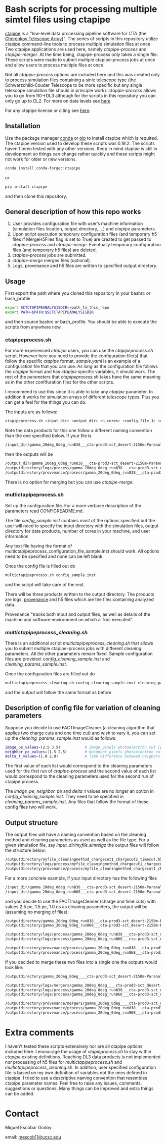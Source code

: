 # Bash scripts for processing multiple simtel files using ctapipe

[ctapipe](https://ctapipe.readthedocs.io/en/stable/index.html) is a "low-level data processing pipeline software for CTA (the [Cherenkov Telescope Array](https://www.cta-observatory.org/))". The series of scripts in this repository utilize ctapipe command-line tools to process multiple simulation files at once. Two ctapipe applications are used here, namely *ctapipe-procees* and *ctapipe-merger*. At the time being, ctapipe-process only takes a single file. These scripts were made to submit multiple ctapipe-process jobs at once and allow users to process multiple files at once. 

Not all *ctapipe-process* options are included here and this was created only to process simulation files containing a sinle telescope type (the Schwarzchild-Couder Telescope to be more specific but any single telescope simulation file should in principle work). *ctapipe-process* allows you to go from R0->DL3 although for the scripts in this repository you can only go up to DL2. For more on data levels see [here](https://ctapipe.readthedocs.io/en/stable/api/ctapipe.io.DataLevel.html) 

For any ctapipe license or citing see [here](https://github.com/cta-observatory/ctapipe).

## Installation

Use the package manager [conda](https://docs.conda.io/projects/conda/en/stable/) or [pip](https://pip.pypa.io/en/stable/) to install ctapipe which is required.
The ctapipe version used to develop these scripts was 0.19.2. The scripts haven't been tested with any other versions. Keep in mind ctapipe is still in development so things can change rather quickly and these scripts might not work for older or new versions.

```bash
conda install conda-forge::ctapipe 
```
or
```bash
pip install ctapipe
```
and then clone this repository.

## General description of how this repo works
1. User provides configuration file with user’s machine information (simulation files location, output directory, …) and *ctapipe* parameters.
1. Upon script execution temporary configuration files (and temporary h5 files if MergeH5Files flag is set to True) are created to get passed to *ctapipe-process* and *ctapipe-merge*. Eventually temporary configuration files (and temporary h5 files) are deleted. 
1. *ctapipe-process* jobs are submitted.
1. *ctapipe-merge* merges files (optional).
1. Logs, provenance and h5 files are written to specified output directory.


## Usage
First export the path where you cloned this repository in your bashrc or bash_profile

```bash
export SCTCTAPIPEANALYSISDIR=/path_to_this_repo
export PATH=$PATH:$SCTCTAPIPEANALYSISDIR
```
and then source bashrc or bash_profile. You should be able to execute the scripts from anywhere now.

### ctapipeprocess.sh
For more experienced *ctapipe* users, you can use the *ctapipeprocess.sh* script.
However here you need to provide the configuration file(s) that follow the specific *ctapipe* format. *sample.yaml* is an example of a configuration file that you can use. 
As long as the configuration file follows the *ctapipe* format and has *ctapipe* specific variables, it should work. The rest of the parameters that *ctapipeprocess.sh* takes have the same meaning as in the other confifuration files for the other scripts.

I recommend to use this since it is able to take any *ctapipe* parameter. In addition it works for simulation arrays of different telescope types. Plus you can get a feel for the things you can do.

The inputs are as follows:

```bash
ctapipeprocess.sh <input_dir> <output_dir> <n_cores> <config_file_1> <config_file_2> <config_file_3> ... <config_file_N>"
```

Note the data products for this one follow a different naming convention than the one specified below. If your file is
```bash
/input_dir/gamma_20deg_0deg_run838___cta-prod3-sct_desert-2150m-Paranal-SCT.simtel.gz
```
then the outputs will be
```bash
/output_dir/gamma_20deg_0deg_run838___cta-prod3-sct_desert-2150m-Paranal-SCT.h5
/outputdirectory/logs/process/gamma_20deg_0deg_run838___cta-prod3-sct_desert-2150m-Paranal-SCT.log
/outputdirectory/provenance/process/gamma_20deg_0deg_run838___cta-prod3-sct_desert-2150m-Paranal-SCT.prov
```

There is no option for merging but you can use *ctapipe-merge*. 


### multictapipeprocess.sh

Set up the configuration file. For a more verbose description of the parameters read CONFIGREADME.md.

The file *config_sample.inst* contains most of the options specified but the user will need to specify the input directory with the simulation files, output directory for data products, number of cores in your machine, and user information. 

Any text file having the format of multictapipeprocess_configuration_file_sample.inst should work. All options need to be specified and none can be left blank. 

Once the config file is filled out do
```bash
multictapipeprocess.sh config_sample.inst
```
and the script will take care of the rest.

There will be three products written to the output directory. The products are logs, [provenance](https://ctapipe.readthedocs.io/en/stable/auto_examples/core/provenance.html) and h5 files which are the files containing analyzed data. 

Provenance "tracks both input and output files, as well as details of the machine and software environment on which a Tool executed".


### *multictapipeprocess_cleaning.sh*
There is an additional script *multictapipeprocess_cleaning.sh* that allows you to submit multiple ctapipe-process jobs with different cleaning parameters. All the other parameters remain fixed. Sample configuration files are provided: *config_cleaning_sample.inst* and 
*cleaning_params_sample.inst*.

Once the configuration files are filled out do
```bash
multictapipeprocess_cleaning.sh config_cleaning_sample.inst cleaning_params_sample.inst
```
and the output will follow the same format as before.

## Description of config file for variation of cleaning parameters
Suppose you decide to use FACTImageCleaner (a cleaning algorithm that applies two charge cuts and one time cut) and wish to vary it, you can set up the *cleaning_params_sample.inst* would as follows: 
```bash
image_pe_values=(2.5 3.5)           # Image pixels photoelectron cut [pe]
neighbor_pe_values=(1.5 2.5)        # Neighbor pixels photoelectron cut [pe]
delta_t_values=(1.0 2.0)            # Time difference between neigbors [ns]
```
The first value of each list would correspond to the cleaning parameters used for the first run of *ctapipe-process* and the second value of each list would correspond to the cleaning parameters used for the second run of ctapipe process.

The *image_pe*, *neighbor_pe* and *delta_t* values are no longer an option in *config_cleaning_sample.inst*. They need to be specified in *cleaning_params_sample.inst*. Any files that follow the format of these config files two will work.

## Output structure
The output files will have a naming convention based on the cleaning method and cleaning parameters as used as well as the file type.
For a given simulation file, say *input_dir/myfile.simtelgz* the output files will follow the structure below:
```bash
/outputdirectory/myfile_cleaningmethod_chargecut1_chargecut2_timecut.h5
/outputdirectory/logs/process/myfile_cleaningmethod_chargecut1_chargecut2_timecut.log
/outputdirectory/provenance/process/myfile_cleaningmethod_chargecut1_chargecut2_timecut.prov
```

For a more concrete example, if your input directory has the following files
```bash
/input_dir/gamma_20deg_0deg_run838___cta-prod3-sct_desert-2150m-Paranal-SCT.simtel.gz
/input_dir/gamma_20deg_0deg_run868___cta-prod3-sct_desert-2150m-Paranal-SCT.simtel.gz
```
 and you decide to use the FACTImageCleaner (charge and time cuts) with values 2.5 pe, 1.5 pe, 1.0 ns as cleaning parameters, the output will be (assuming no merging of files):
 ```bash
/outputdirectory/gamma_20deg_0deg_run838___cta-prod3-sct_desert-2150m-Paranal-SCT_FACT_2.5_1.5_1.0.h5
/outputdirectory/gamma_20deg_0deg_run868___cta-prod3-sct_desert-2150m-Paranal-SCT_FACT_2.5_1.5_1.0.h5

/outputdirectory/logs/process/gamma_20deg_0deg_run838___cta-prod3-sct_desert-2150m-Paranal-SCT_FACT_2.5_1.5_1.0.log
/outputdirectory/logs/process/gamma_20deg_0deg_run868___cta-prod3-sct_desert-2150m-Paranal-SCT_FACT_2.5_1.5_1.0.log

/outputdirectory/provenance/process/gamma_20deg_0deg_run838___cta-prod3-sct_desert-2150m-Paranal-SCT_FACT_2.5_1.5_1.0.h5
/outputdirectory/provenance/process/gamma_20deg_0deg_run868___cta-prod3-sct_desert-2150m-Paranal-SCT_FACT_2.5_1.5_1.0.h5
 ```  
If you decided to merge these two files into a single one the outputs would look like:
```bash
/outputdirectory/gamma_20deg_0deg____cta-prod3-sct_desert-2150m-Paranal-SCT_merged_dl2_2pass_2.5_1.5.h5

/outputdirectory/logs/mergers/gamma_20deg_0deg____cta-prod3-sct_desert-2150m-Paranal-SCT_merged_dl2_2pass_2.5_1.5.log
/outputdirectory/logs/process/gamma_20deg_0deg_run838___cta-prod3-sct_desert-2150m-Paranal-SCT_FACT_2.5_1.5_1.0.log
/outputdirectory/logs/process/gamma_20deg_0deg_run868___cta-prod3-sct_desert-2150m-Paranal-SCT_FACT_2.5_1.5_1.0.log

/outputdirectory/provenance/mergers/gamma_20deg_0deg____cta-prod3-sct_desert-2150m-Paranal-SCT_merged_dl2_2pass_2.5_1.5.prov
/outputdirectory/provenance/process/gamma_20deg_0deg_run838___cta-prod3-sct_desert-2150m-Paranal-SCT_FACT_2.5_1.5_1.0.prov
/outputdirectory/provenance/process/gamma_20deg_0deg_run868___cta-prod3-sct_desert-2150m-Paranal-SCT_FACT_2.5_1.5_1.0.prov
```

# Extra comments
I haven't tested these scripts extensively nor are all ctapipe options included here. I encourage the usage of *ctapieprocess.sh* to stay within *ctapipe* existing definitions. Reaching DL3 data products is not implemented nor processing of h5 files for *multictapipeprocess.sh* and *multictapipeprocess_cleaning.sh*. In addition, user specified configuration file is based on my own definition of variables not the ones defined in ctapipe. I tried to use a descriptive naming convention that resembles ctapipe parameter names. Feel free to raise any issues, comments, suggestions or questions. Many things can be improved and extra things can be added.

# Contact
Miguel Escobar Godoy

email: mescob11@ucsc.edu